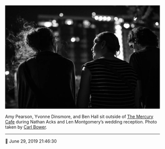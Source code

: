 ![Amy Pearson, Yvonne Dinsmore, and Ben Hall sit outside of the Mercury Cafe](assets/01223dee7d67ba13f4150b9b237165cb.webp)

Amy Pearson, Yvonne Dinsmore, and Ben Hall sit outside of [The Mercury Cafe](http://mercurycafe.com/) during Nathan Acks and Len Montgomery’s wedding reception. Photo taken by [Carl Bower](http://carlbowerphotos.com/).

- - - -

<span aria-hidden="true">📅</span> June 29, 2019 21:46:30
